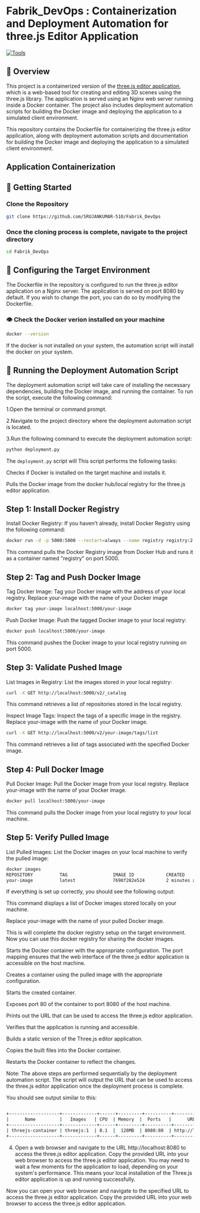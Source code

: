 # Fabrik_DevOps : Containerization and Deployment Automation for three.js Editor Application

[![Tools](https://skillicons.dev/icons?i=docker,nginx,github,html,py,vscode,ubuntu,linux,apple)](https://skillicons.dev)

## 📝 Overview
This project is a containerized version of the [three.js editor application](https://threejs.org/editor/), which is a web-based tool for creating and editing 3D scenes using the three.js library. The application is served using an Nginx web server running inside a Docker container. The project also includes deployment automation scripts for building the Docker image and deploying the application to a simulated client environment.

This repository contains the Dockerfile for containerizing the three.js editor application, along with deployment automation scripts and documentation for building the Docker image and deploying the application to a simulated client environment.

## Application Containerization
## 🌱 Getting Started

### Clone the Repository
```bash
git clone https://github.com/SRUJANKUMAR-510/Fabrik_DevOps

```
### Once the cloning process is complete, navigate to the project directory
```bash
cd Fabrik_DevOps

```
## 🚀 Configuring the Target Environment

The Dockerfile in the repository is configured to run the three.js editor application on a Nginx server. The application is served on port 8080 by default. If you wish to change the port, you can do so by modifying the Dockerfile.

### 👁️ Check the Docker verion installed on your machine
```bash
docker --version
```
If the docker is not installed on your system, the automation script will install the docker on your system.

## 🛫 Running the Deployment Automation Script
The deployment automation script will take care of installing the necessary dependencies, building the Docker image, and running the container. To run the script, execute the following command:

1.Open the terminal or command prompt.

2.Navigate to the project directory where the deployment automation script is located.

3.Run the following command to execute the deployment automation script:

```bash
python deployment.py

```
The `deployment.py` script will This script performs the following tasks:

Checks if Docker is installed on the target machine and installs it.

Pulls the Docker image from the docker hub/local registry for the three.js editor application.

## Step 1: Install Docker Registry
Install Docker Registry: If you haven't already, install Docker Registry using the following command:
```bash
docker run -d -p 5000:5000 --restart=always --name registry registry:2
```

This command pulls the Docker Registry image from Docker Hub and runs it as a container named "registry" on port 5000.

## Step 2: Tag and Push Docker Image

Tag Docker Image: Tag your Docker image with the address of your local registry. Replace your-image with the name of your Docker image
```bash
docker tag your-image localhost:5000/your-image
```

Push Docker Image: Push the tagged Docker image to your local registry:
```bash
docker push localhost:5000/your-image

```
This command pushes the Docker image to your local registry running on port 5000.

## Step 3: Validate Pushed Image
List Images in Registry: List the images stored in your local registry:
```bash
curl -X GET http://localhost:5000/v2/_catalog
```

This command retrieves a list of repositories stored in the local registry.

Inspect Image Tags: Inspect the tags of a specific image in the registry. Replace your-image with the name of your Docker image.
```bash
curl -X GET http://localhost:5000/v2/your-image/tags/list
```

This command retrieves a list of tags associated with the specified Docker image.

## Step 4: Pull Docker Image
Pull Docker Image: Pull the Docker image from your local registry. Replace your-image with the name of your Docker image.
```bash
docker pull localhost:5000/your-image
```

This command pulls the Docker image from your local registry to your local machine.

## Step 5: Verify Pulled Image
List Pulled Images: List the Docker images on your local machine to verify the pulled image:

```bash
docker images
REPOSITORY          TAG                 IMAGE ID            CREATED             SIZE
your-image          latest              7698f282e524        2 minutes ago       1.2GB

```
If everything is set up correctly, you should see the following output:

This command displays a list of Docker images stored locally on your machine.

Replace your-image with the name of your pulled Docker image.

This is will complete the docker registry setup on the target environment. Now you can use this docker registry for sharing the docker images.

Starts the Docker container with the appropriate configuration. The port mapping ensures that the web interface of the three.js editor application is accessible on the host machine.

Creates a container using the pulled image with the appropriate configuration.

Starts the created container.

Exposes port 80 of the container to port 8080 of the host machine.

Prints out the URL that can be used to access the three.js editor application.

Verifies that the application is running and accessible.

Builds a static version of the Three.js editor application.

Copies the built files into the Docker container.

Restarts the Docker container to reflect the changes.

Note: The above steps are performed sequentially by the deployment automation script. The script will output the URL that can be used to access the three.js editor application once the deployment process is complete.

You should see output similar to this:

```bash

+-------------------+-------------+------+---------+----------+-----------------------+
|      Name         |   Images   | CPU  | Memory  |  Ports   |      URL               |
+-------------------+-------------+------+---------+----------+-----------------------+
| threejs-container | threejs:1  | 0.1  |  128MB  | 8080:80  | http://localhost:8080  |
+-------------------+-------------+------+---------+----------+-----------------------+
```

4. Open a web browser and navigate to the URL http://localhost:8080 to access the three.js editor application.
Copy the provided URL into your web browser to access the three.js editor application. You may need to wait a few moments for the application to load, depending on your system's performance.
This means your local installation of the Three.js editor application is up and running successfully.

Now you can open your web browser and navigate to the specified URL to access the three.js editor application.
Copy the provided URL into your web browser to access the three.js editor application.












